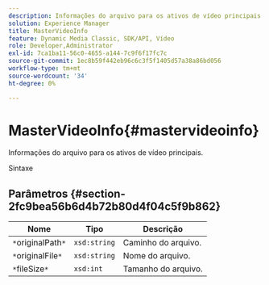 ```yaml
---
description: Informações do arquivo para os ativos de vídeo principais.
solution: Experience Manager
title: MasterVideoInfo
feature: Dynamic Media Classic, SDK/API, Vídeo
role: Developer,Administrator
exl-id: 7ca1ba11-56c0-4655-a144-7c9f6f17fc7c
source-git-commit: 1ec8b59f442eb96c6c3f5f1405d57a38a86bd056
workflow-type: tm+mt
source-wordcount: '34'
ht-degree: 0%

---
```


# MasterVideoInfo{#mastervideoinfo}

Informações do arquivo para os ativos de vídeo principais.

Sintaxe

## Parâmetros {#section-2fc9bea56b6d4b72b80d4f04c5f9b862}

| Nome | Tipo | Descrição |
|---|---|---|
| `*`originalPath`*` | `xsd:string` | Caminho do arquivo. |
| `*`originalFile`*` | `xsd:string` | Nome do arquivo. |
| `*`fileSize`*` | `xsd:int` | Tamanho do arquivo. |
